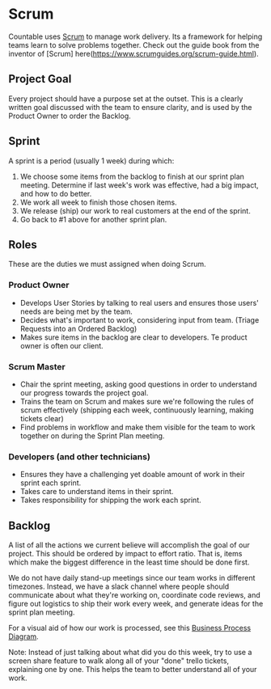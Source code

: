 # Scrum

Countable uses [Scrum](https://en.wikipedia.org/wiki/Scrum_(software_development)) to manage work delivery. Its a framework for helping teams learn to solve problems together. Check out the guide book from the inventor of [Scrum] here(https://www.scrumguides.org/scrum-guide.html).

## Project Goal
Every project should have a purpose set at the outset. This is a clearly written goal discussed with the team to ensure clarity, and is used by the Product Owner to order the Backlog.

## Sprint
A sprint is a period (usually 1 week) during which:
1. We choose some items from the backlog to finish at our sprint plan meeting. Determine if last week's work was effective, had a big impact, and how to do better.
2. We work all week to finish those chosen items.
3. We release (ship) our work to real customers at the end of the sprint.
4. Go back to #1 above for another sprint plan.

## Roles
These are the duties we must assigned when doing Scrum.

### Product Owner
  * Develops User Stories by talking to real users and ensures those users' needs are being met by the team.
  * Decides what's important to work, considering input from team. (Triage Requests into an Ordered Backlog)
  * Makes sure items in the backlog are clear to developers. Te product owner is often our client.

### Scrum Master
  * Chair the sprint meeting, asking good questions in order to understand our progress towards the project goal.
  * Trains the team on Scrum and makes sure we're following the rules of scrum effectively (shipping each week, continuously learning, making tickets clear)
  * Find problems in workflow and make them visible for the team to work together on during the Sprint Plan meeting.

### Developers (and other technicians)
  * Ensures they have a challenging yet doable amount of work in their sprint each sprint.
  * Takes care to understand items in their sprint.
  * Takes responsibility for shipping the work each sprint.

## Backlog
A list of all the actions we current believe will accomplish the goal of our project. This should be ordered by impact to effort ratio. That is, items which make the biggest difference in the least time should be done first.
 
We do not have daily stand-up meetings since our team works in different timezones. Instead, we have a slack channel where people should communicate about what they're working on, coordinate code reviews, and figure out logistics to ship their work every week, and generate ideas for the sprint plan meeting.

For a visual aid of how our work is processed, see this [Business Process Diagram](https://drive.google.com/open?id=1VrniT1lRqVu9sJr0ZMK1aQLnFwEuFIQD).

Note: Instead of just talking about what did you do this week, try to use a screen share feature to walk along all of your "done" trello tickets, explaining one by one. This helps the team to better understand all of your work.
